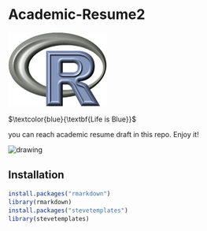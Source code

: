 # Academic-Resume2

<img src=https://raw.githubusercontent.com/mertcank1/Academic-Resume2/main/anim2.gif alt="drawing" width="200"/>

$\textcolor{blue}{\textbf{Life is Blue}}$

you can reach academic resume draft in this repo. 
Enjoy it! 

<img src="https://user-images.githubusercontent.com/74038190/216121964-513bdf95-3c8c-429a-82bc-7c770caca8fc.png" alt="drawing" width="200"/>

## Installation
```r
install.packages("rmarkdown")
library(rmarkdown)
install.packages("stevetemplates")
library(stevetemplates)
```
